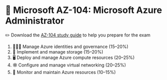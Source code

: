 # 🏢 Microsoft AZ-104: Microsoft Azure Administrator

✏️ Download the [AZ-104 study guide](https://learn.microsoft.com/en-us/certifications/exams/az-104) to help you prepare for the exam

1. 🧑‍🤝‍🧑 Manage Azure identities and governance (15–20%)
2. 💽 Implement and manage storage (15–20%)
3. 🖥️ Deploy and manage Azure compute resources (20–25%)
4. 🕸️ Configure and manage virtual networking (20–25%)
5. 🌱 Monitor and maintain Azure resources (10–15%)
